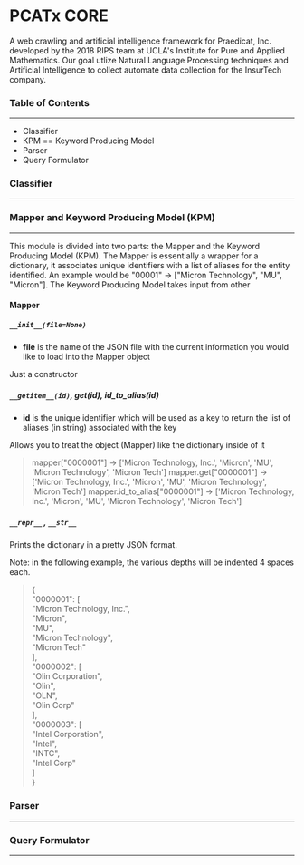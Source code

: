 # PCATx CORE

A web crawling and artificial intelligence framework for Praedicat, Inc. developed by the 2018 RIPS team at UCLA's Institute for Pure and Applied Mathematics. Our goal utlize Natural Language Processing techniques and Artificial Intelligence to collect automate data collection for the InsurTech company.

### Table of Contents
---------------------
* Classifier
* KPM == Keyword Producing Model
* Parser
* Query Formulator

### Classifier
--------------

### Mapper and Keyword Producing Model (KPM)
--------------------------------------------

This module is divided into two parts: the Mapper and the Keyword Producing Model (KPM). The Mapper is essentially a wrapper for a dictionary, it associates unique identifiers with a list of aliases for the entity identified. An example would be "00001" -> ["Micron Technology", "MU", "Micron"]. The Keyword Producing Model takes input from other 

#### **Mapper**

##### `__init__(file=None)`

* **file** is the name of the JSON file with the current information you would like to load into the Mapper object

Just a constructor

##### `__getitem__(id)`, get(id), id_to_alias(id)

* **id** is the unique identifier which will be used as a key to return the list of aliases (in string) associated with the key

Allows you to treat the object (Mapper) like the dictionary inside of it

> mapper["0000001"] -> ['Micron Technology, Inc.', 'Micron', 'MU', 'Micron Technology', 'Micron Tech']
> mapper.get["0000001"] -> ['Micron Technology, Inc.', 'Micron', 'MU', 'Micron Technology', 'Micron Tech']
> mapper.id_to_alias["0000001"] -> ['Micron Technology, Inc.', 'Micron', 'MU', 'Micron Technology', 'Micron Tech']

##### `__repr__` , `__str__`

Prints the dictionary in a pretty JSON format. 

Note: in the following example, the various depths will be indented 4 spaces each.
> {\
    "0000001": [\
        "Micron Technology, Inc.",\
        "Micron",\
        "MU",\
        "Micron Technology",\
        "Micron Tech"\
    ],\
    "0000002": [\
        "Olin Corporation",\
        "Olin",\
        "OLN",\
        "Olin Corp"\
    ],\
    "0000003": [\
        "Intel Corporation",\
        "Intel",\
        "INTC",\
        "Intel Corp"\
    ]\
}

### Parser
----------

### Query Formulator
------------------------------------


